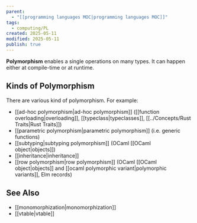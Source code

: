 ```yaml
---
parent:
  - "[[programming languages MOC|programming languages MOC]]"
tags:
  - computing/PL
created: 2025-05-11
modified: 2025-05-11
publish: true
---
```

**Polymorphism** enables a single operations on many types. It can happen either at compile-time or at runtime.
## Kinds of Polymorphism
There are various kind of polymorphism. For example:
- [[ad-hoc polymorphism|ad-hoc polymorphism]] ([[function overloading|overloading]], [[typeclass|typeclasses]], [[../Concepts/Rust Traits|Rust Traits]])
- [[parametric polymorphism|parametric polymorphism]] (i.e. generic functions)
- [[subtyping|subtyping polymorphism]] (OCaml [[OCaml object|objects]])
- [[inheritance|inheritance]]
- [[row polymorphism|row polymorphism]] (OCaml [[OCaml object|objects]] and [[ocaml polymorphic variant|polymorphic variants]], Elm records)

## See Also
- [[monomorphization|monomorphization]]
- [[vtable|vtable]]